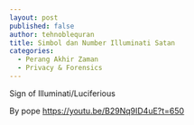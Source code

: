 ```yaml
---
layout: post
published: false
author: tehnoblequran
title: Simbol dan Number Illuminati Satan
categories:
  - Perang Akhir Zaman
  - Privacy & Forensics
---
```

Sign of Illuminati/Luciferious

By pope https://youtu.be/B29Nq9ID4uE?t=650